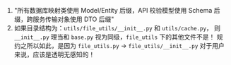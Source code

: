 1. "所有数据库映射类使用 Model/Entity 后缀，API 校验模型使用 Schema 后缀，跨服务传输对象使用 DTO 后缀"
2. 如果目录结构为：`utils/file_utils/__init__.py` 和 `utils/cache.py`，
   则 `__init__.py` 理当和 `base.py` 视为同级，`file_utils` 下的其他文件不是！
   规约之所以如此，是因为 `file_utils.py` -> `file_utils/__init__.py` 对于用户来说，应该是透明无感知的！ 